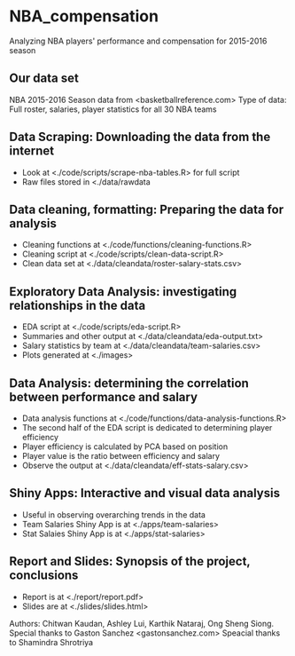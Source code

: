 # NBA_compensation
Analyzing NBA players' performance and compensation for 2015-2016 season

## Our data set
NBA 2015-2016 Season data from <basketballreference.com>
Type of data: Full roster, salaries, player statistics for all 30 NBA teams

## Data Scraping: Downloading the data from the internet
- Look at <./code/scripts/scrape-nba-tables.R> for full script
- Raw files stored in <./data/rawdata

## Data cleaning, formatting: Preparing the data for analysis
- Cleaning functions at <./code/functions/cleaning-functions.R>
- Cleaning script at <./code/scripts/clean-data-script.R>
- Clean data set at <./data/cleandata/roster-salary-stats.csv>

## Exploratory Data Analysis: investigating relationships in the data
- EDA script at <./code/scripts/eda-script.R>
- Summaries and other output at <./data/cleandata/eda-output.txt>
- Salary statistics by team at <./data/cleandata/team-salaries.csv>
- Plots generated at <./images>

## Data Analysis: determining the correlation between performance and salary
- Data analysis functions at <./code/functions/data-analysis-functions.R>
- The second half of the EDA script is dedicated to determining player efficiency
- Player efficiency is calculated by PCA based on position
- Player value is the ratio between efficiency and salary
- Observe the output at <./data/cleandata/eff-stats-salary.csv>

## Shiny Apps: Interactive and visual data analysis
- Useful in observing overarching trends in the data
- Team Salaries Shiny App is at <./apps/team-salaries>
- Stat Salaies Shiny App is at <./apps/stat-salaries>

## Report and Slides: Synopsis of the project, conclusions
- Report is at <./report/report.pdf>
- Slides are at <./slides/slides.html>

Authors: Chitwan Kaudan, Ashley Lui, Karthik Nataraj, Ong Sheng Siong.
Special thanks to Gaston Sanchez <gastonsanchez.com>
Speacial thanks to Shamindra Shrotriya
